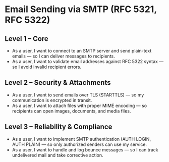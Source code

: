 # Email Sending via SMTP (RFC 5321, RFC 5322)

## Level 1 – Core
- As a user, I want to connect to an SMTP server and send plain-text emails — so I can deliver messages to recipients.  
- As a user, I want to validate email addresses against RFC 5322 syntax — so I avoid invalid recipient errors.  

## Level 2 – Security & Attachments
- As a user, I want to send emails over TLS (STARTTLS) — so my communication is encrypted in transit.  
- As a user, I want to attach files with proper MIME encoding — so recipients can open images, documents, and media files.  

## Level 3 – Reliability & Compliance
- As a user, I want to implement SMTP authentication (AUTH LOGIN, AUTH PLAIN) — so only authorized senders can use my service.  
- As a user, I want to handle and log bounce messages — so I can track undelivered mail and take corrective action.  
